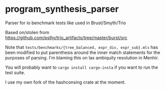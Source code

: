 # program_synthesis_parser
Parser for io benchmark tests like used in Brust/Smyth/Trio

Based on/stolen from <https://github.com/pslhy/trio_artifacts/tree/master/burst/src>

Note that `tests/benchmarks/{tree_balanced, expr_div, expr_sub}.mls` has been modified to put parenthesis around the inner match statements for the purposes of parsing. I'm blaming this on lax ambiquity resolution in Menhir.

You will probably want to `cargo install cargo-insta` if you want to run the test suite.

I use my own fork of the hashconsing crate at the moment.
